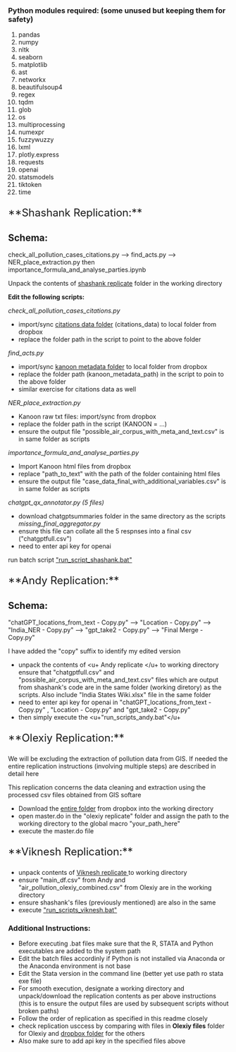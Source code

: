 
### Python modules required: (some unused but keeping them for safety)
1. pandas
2. numpy
3. nltk
4. seaborn
5. matplotlib
6. ast
7. networkx
8. beautifulsoup4
9. regex
10. tqdm
11. glob
12. os
13. multiprocessing
14. numexpr
15. fuzzywuzzy
16. lxml
17. plotly.express
18. requests
19. openai
20. statsmodels
21. tiktoken
22. time

<p style="font-size:24px;"> **Shashank Replication:** </p>

## Schema: 
check_all_pollution_cases_citations.py --> find_acts.py --> NER_place_extraction.py
then importance_formula_and_analyse_parties.ipynb

Unpack the contents of <u>shashank replicate</u> folder in the working directory

**Edit the following scripts:**

*check_all_pollution_cases_citations.py*
+ import/sync [citations data folder](https://www.dropbox.com/scl/fo/bc2v5kd1e3vfu1lbksnb1/h/ANALYSIS/DATA/processed_data/citations_data_full?rlkey=4wmgcxy6ioswyjpijxmsehpfn&dl=1) (citations_data) to local folder from dropbox
+ replace the folder path in the script to point to the above folder

*find_acts.py*
+ import/sync [kanoon metadata folder](https://www.dropbox.com/scl/fo/qd5kuwsz89yz0hd26tk7v/h?rlkey=kf6mjw49zswy2cscgw8psyl3i&dl=1) to local folder from dropbox
+ replace the folder path (kanoon_metadata_path) in the script to poin to the above folder
+ similar exercise for citations data as well

*NER_place_extraction.py*
+ Kanoon raw txt files: import/sync from dropbox
+ replace the folder path in the script (KANOON = ...)
+ ensure the output file "possible_air_corpus_with_meta_and_text.csv" is in same folder as scripts

*importance_formula_and_analyse_parties.py*
+ Import Kanoon html files from dropbox
+ replace "path_to_text" with the path of the folder containing html files
+ ensure the output file "case_data_final_with_additional_variables.csv" is in same folder as scripts

*chatgpt_qx_annotator.py (5 files)*
+ download chatgptsummaries folder in the same directory as the scripts
*missing_final_aggregator.py*
+ ensure this file can collate all the 5 respnses into a final csv ("chatgptfull.csv")
+ need to enter api key for openai

run batch script <u>"run_script_shashank.bat"</u>

<p style="font-size:24px;"> **Andy Replication:** </p>

## Schema:
"chatGPT_locations_from_text - Copy.py" --> "Location - Copy.py" -->
"India_NER - Copy.py" --> "gpt_take2 - Copy.py" --> "Final Merge - Copy.py"

I have added the "copy" suffix to identify my edited version
+ unpack the contents of <u+ Andy replicate </u+ to working directory
ensure that "chatgptfull.csv" and "possible_air_corpus_with_meta_and_text.csv" files which are output from shashank's code are in the same folder (working diretory) as the scripts. Also include "India States Wiki.xlsx" file in the same folder
+ need to enter api key for openai in "chatGPT_locations_from_text - Copy.py" , "Location - Copy.py" and "gpt_take2 - Copy.py"
+ then simply execute the <u+"run_scripts_andy.bat"</u+

<p style="font-size:24px;"> **Olexiy Replication:** </p>

We will be excluding the extraction of pollution data from GIS. If needed the entire replication instructions (involving multiple steps) are described in detail here

This replication concerns the data cleaning and extraction using the processed csv files obtained from GIS softare

+ Download the [entire folder](https://www.dropbox.com/scl/fo/spfgqb2n917ku76fwzuo3/AMHRc5cHfbFW9tCljUaCLK4?rlkey=3x2qrrqx6cxsykpq28d18wacg&st=20ggcyua&dl=0) from dropbox into the working directory
+ open master.do in the "olexiy replicate" folder and assign the path to the working directory to the global macro "your_path_here"
+ execute the master.do file

<p style="font-size:24px;"> **Viknesh Replication:** </p>

+ unpack contents of <u> Viknesh replicate </u> to working directory
+ ensure "main_df.csv" from Andy and "air_pollution_olexiy_combined.csv" from Olexiy are in the working directory
+ ensure shashank's files (previously mentioned) are also in the same
+ execute <u>"run_scripts_viknesh.bat"</u>

### Additional Instructions:

+ Before executing .bat files make sure that the R, STATA and Python executables are added to the system path
+ Edit the batch files accordinly if Python is not installed via Anaconda or the Anaconda environment is not base
+ Edit the Stata version in the command line (better yet use path ro stata exe file)
+ For smooth execution, designate a working directory and unpack/download the replication contents as per above instructions
(this is to ensure the output files are used by subsequent scripts without broken paths)
+ Follow the order of replication as specified in this readme closely
+ check replication usccess by comparing with files in **Olexiy files** folder for Olexiy and [dropbox folder](https://www.dropbox.com/scl/fo/qtmghtt5k5xntk8k71lo1/h?rlkey=z707hlxkcijxa3u4ko5f3jo77&st=7nl6ylt3&dl=0) for the others
+ Also make sure to add api key in the specified files above


